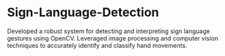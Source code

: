 # Sign-Language-Detection
Developed a robust system for detecting and interpreting sign language gestures using OpenCV. Leveraged image processing and computer vision techniques to accurately identify and classify hand movements.
